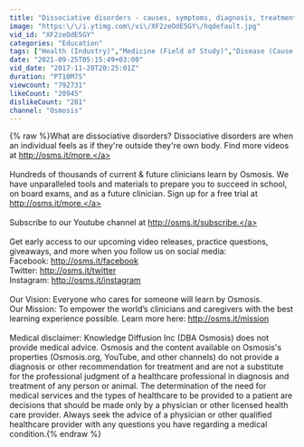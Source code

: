 ```yaml
---
title: "Dissociative disorders - causes, symptoms, diagnosis, treatment, pathology"
image: "https:\/\/i.ytimg.com\/vi\/XF2zeOdE5GY\/hqdefault.jpg"
vid_id: "XF2zeOdE5GY"
categories: "Education"
tags: ["Health (Industry)","Medicine (Field of Study)","Disease (Cause of Death)"]
date: "2021-09-25T05:15:49+03:00"
vid_date: "2017-11-20T20:25:01Z"
duration: "PT10M7S"
viewcount: "792731"
likeCount: "20945"
dislikeCount: "281"
channel: "Osmosis"
---
```

{% raw %}What are dissociative disorders? Dissociative disorders are when an individual feels as if they're outside they're own body. Find more videos at <a rel="nofollow" target="blank" href="http://osms.it/more.">http://osms.it/more.</a><br /><br />Hundreds of thousands of current &amp; future clinicians learn by Osmosis. We have unparalleled tools and materials to prepare you to succeed in school, on board exams, and as a future clinician. Sign up for a free trial at <a rel="nofollow" target="blank" href="http://osms.it/more.">http://osms.it/more.</a><br /><br />Subscribe to our Youtube channel at <a rel="nofollow" target="blank" href="http://osms.it/subscribe.">http://osms.it/subscribe.</a>  <br /><br />Get early access to our upcoming video releases, practice questions, giveaways, and more when you follow us on social media:<br />Facebook: <a rel="nofollow" target="blank" href="http://osms.it/facebook">http://osms.it/facebook</a><br />Twitter: <a rel="nofollow" target="blank" href="http://osms.it/twitter">http://osms.it/twitter</a><br />Instagram: <a rel="nofollow" target="blank" href="http://osms.it/instagram">http://osms.it/instagram</a><br /><br />Our Vision: Everyone who cares for someone will learn by Osmosis.<br />Our Mission: To empower the world’s clinicians and caregivers with the best learning experience possible. Learn more here: <a rel="nofollow" target="blank" href="http://osms.it/mission">http://osms.it/mission</a><br /><br />Medical disclaimer: Knowledge Diffusion Inc (DBA Osmosis) does not provide medical advice. Osmosis and the content available on Osmosis's properties (Osmosis.org, YouTube, and other channels) do not provide a diagnosis or other recommendation for treatment and are not a substitute for the professional judgment of a healthcare professional in diagnosis and treatment of any person or animal. The determination of the need for medical services and the types of healthcare to be provided to a patient are decisions that should be made only by a physician or other licensed health care provider. Always seek the advice of a physician or other qualified healthcare provider with any questions you have regarding a medical condition.{% endraw %}
